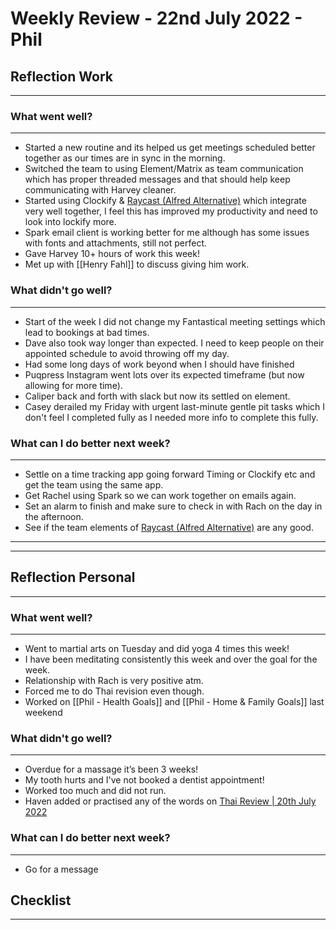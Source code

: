
# Weekly Review - 22nd July 2022 - Phil

## Reflection Work
---

### What went well?
---
-   Started a new routine and its helped us get meetings scheduled better together as our times are in sync in the morning.
-   Switched the team to using Element/Matrix as team communication which has proper threaded messages and that should help keep communicating with Harvey cleaner.
-   Started using Clockify & [Raycast (Alfred Alternative)](https://www.amplenote.com/notes/5e3c77b0-0959-11ed-8730-b244f95defbd) which integrate very well together, I feel this has improved my productivity and need to look into lockify more.
-   Spark email client is working better for me although has some issues with fonts and attachments, still not perfect.
-   Gave Harvey 10+ hours of work this week!
-   Met up with [[Henry Fahl]] to discuss giving him work.


### What didn't go well?
---
-   Start of the week I did not change my Fantastical meeting settings which lead to bookings at bad times.
-   Dave also took way longer than expected. I need to keep people on their appointed schedule to avoid throwing off my day.
-   Had some long days of work beyond when I should have finished
-   Puqpress Instagram went lots over its expected timeframe (but now allowing for more time).
-   Caliper back and forth with slack but now its settled on element.
-   Casey derailed my Friday with urgent last-minute gentle pit tasks which I don't feel I completed fully as I needed more info to complete this fully.


### What can I do better next week?
---
-   Settle on a time tracking app going forward Timing or Clockify etc and get the team using the same app.
-   Get Rachel using Spark so we can work together on emails again.
-   Set an alarm to finish and make sure to check in with Rach on the day in the afternoon.
-   See if the team elements of [Raycast (Alfred Alternative)](https://www.amplenote.com/notes/5e3c77b0-0959-11ed-8730-b244f95defbd) are any good.


---
---

## Reflection Personal

---

### What went well?
---
-   Went to martial arts on Tuesday and did yoga 4 times this week!
-   I have been meditating consistently this week and over the goal for the week.
-   Relationship with Rach is very positive atm.
-   Forced me to do Thai revision even though.
-   Worked on [[Phil - Health Goals]] and [[Phil - Home & Family Goals]] last weekend


### What didn't go well?
---
-   Overdue for a massage it’s been 3 weeks!
-   My tooth hurts and I've not booked a dentist appointment!
-   Worked too much and did not run.
-   Haven added or practised any of the words on [Thai Review | 20th July 2022](https://www.amplenote.com/notes/80adc612-0820-11ed-bd6e-7eb08a2c5cd0)
   

### What can I do better next week?
---
-   Go for a message


## Checklist
---